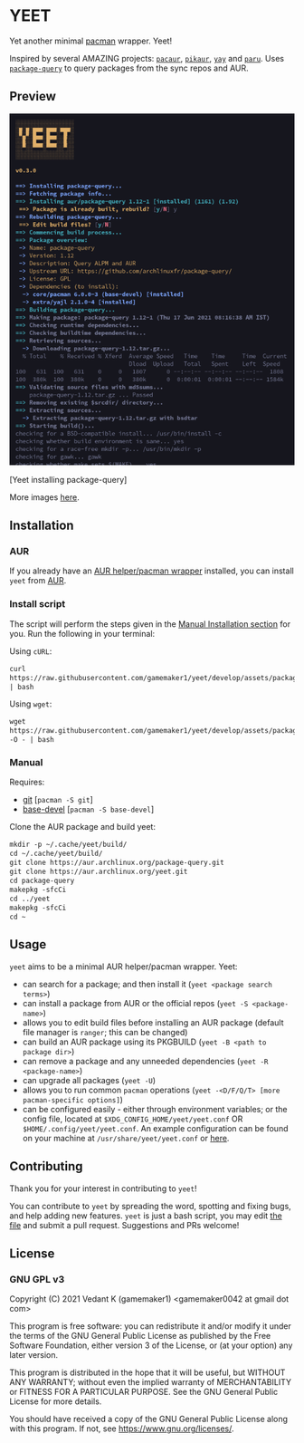 # YEET

Yet another minimal [pacman](https://wiki.archlinux.org/title/Pacman) wrapper. Yeet!

Inspired by several AMAZING projects: [`pacaur`](https://aur.archlinux.org/pacaur), [`pikaur`](https://aur.archlinux.org/pikaur), [`yay`](https://aur.archlinux.org/yay) and [`paru`](https://aur.archlinux.org/paru). Uses [`package-query`](https://aur.archlinux.org/package-query) to query packages from the sync repos and AUR.

## Preview

![[Yeet installing package-query](./assets/media/install-process.png)](./assets/media/install-process.png)

[Yeet installing package-query]

More images [here](./assets/media/).

## Installation

### AUR

If you already have an [AUR helper/pacman wrapper](https://wiki.archlinux.org/title/AUR_helpers) installed, you can install `yeet` from [AUR](https://aur/archlinux.org/packages/yeet).

### Install script

The script will perform the steps given in the [Manual Installation section](#manual) for you. Run the following in your terminal:

Using `cURL`:

```
curl https://raw.githubusercontent.com/gamemaker1/yeet/develop/assets/package/install | bash
```

Using `wget`:

```
wget https://raw.githubusercontent.com/gamemaker1/yeet/develop/assets/package/install -O - | bash
```

### Manual

Requires:

- [git](https://aur.archlinux.org/git) [`pacman -S git`]
- [base-devel](https://aur.archlinux.org/base-devel) [`pacman -S base-devel`]

Clone the AUR package and build yeet:

```
mkdir -p ~/.cache/yeet/build/
cd ~/.cache/yeet/build/
git clone https://aur.archlinux.org/package-query.git
git clone https://aur.archlinux.org/yeet.git
cd package-query
makepkg -sfcCi
cd ../yeet
makepkg -sfcCi
cd ~
```

## Usage

`yeet` aims to be a minimal AUR helper/pacman wrapper. Yeet:

- can search for a package; and then install it (`yeet <package search terms>`)
- can install a package from AUR or the official repos (`yeet -S <package-name>`)
- allows you to edit build files before installing an AUR package (default file manager is `ranger`; this can be changed)
- can build an AUR package using its PKGBUILD (`yeet -B <path to package dir>`)
- can remove a package and any unneeded dependencies (`yeet -R <package-name>`)
- can upgrade all packages (`yeet -U`)
- allows you to run common `pacman` operations (`yeet -<D/F/Q/T> [more pacman-specific options]`)
- can be configured easily - either through environment variables; or the config file, located at `$XDG_CONFIG_HOME/yeet/yeet.conf` OR `$HOME/.config/yeet/yeet.conf`. An example configuration can be found on your machine at `/usr/share/yeet/yeet.conf` or [here](./assets/package/yeet.example.conf).

## Contributing

Thank you for your interest in contributing to `yeet`!

You can contribute to `yeet` by spreading the word, spotting and fixing bugs, and help adding new features. `yeet` is just a bash script, you may edit [the file](./source/yeet) and submit a pull request. Suggestions and PRs welcome!

## License

### GNU GPL v3

Copyright (C) 2021 Vedant K (gamemaker1) \<gamemaker0042 at gmail dot com\>

This program is free software: you can redistribute it and/or modify
it under the terms of the GNU General Public License as published by
the Free Software Foundation, either version 3 of the License, or
(at your option) any later version.

This program is distributed in the hope that it will be useful,
but WITHOUT ANY WARRANTY; without even the implied warranty of
MERCHANTABILITY or FITNESS FOR A PARTICULAR PURPOSE. See the
GNU General Public License for more details.

You should have received a copy of the GNU General Public License
along with this program. If not, see <https://www.gnu.org/licenses/>.
